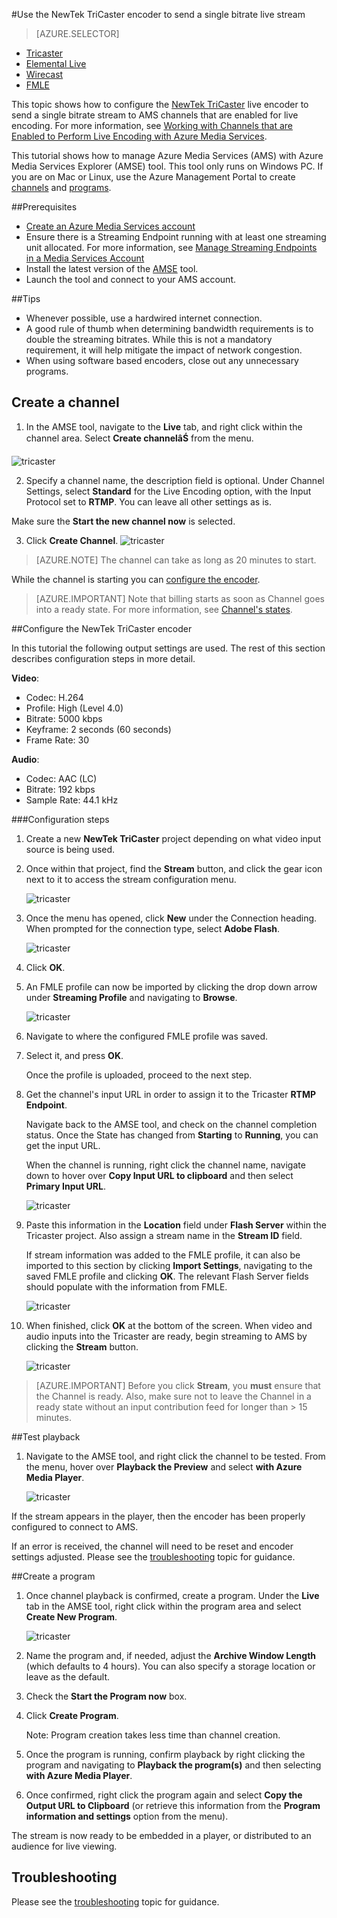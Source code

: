 <properties 
	pageTitle="Configure the NewTek TriCaster encoder to send a single bitrate live stream" 
	description="This topic shows how to configure the Tricaster live encoder to send a single bitrate stream to AMS channels that are enabled for live encoding." 
	services="media-services" 
	documentationCenter="" 
	authors="Juliako,cenkdin,anilmur" 
	manager="dwrede" 
	editor=""/>

<tags
	ms.service="media-services"
	ms.date="10/15/2015"
	wacn.date=""/>

#Use the NewTek TriCaster encoder to send a single bitrate live stream

> [AZURE.SELECTOR]
- [Tricaster](/documentation/articles/media-services-configure-tricaster-live-encoder)
- [Elemental Live](/documentation/articles/media-services-configure-elemental-live-encoder)
- [Wirecast](/documentation/articles/media-services-configure-wirecast-live-encoder)
- [FMLE](/documentation/articles/media-services-configure-fmle-live-encoder)

This topic shows how to configure the [NewTek TriCaster](http://newtek.com/products/tricaster-40.html) live encoder to send a single bitrate stream to AMS channels that are enabled for live encoding. For more information, see [Working with Channels that are Enabled to Perform Live Encoding with Azure Media Services](/documentation/articles/media-services-manage-live-encoder-enabled-channels).

This tutorial shows how to manage Azure Media Services (AMS) with Azure Media Services Explorer (AMSE) tool. This tool only runs on Windows PC. If you are on Mac or Linux, use the Azure Management Portal to create [channels](/documentation/articles/media-services-portal-creating-live-encoder-enabled-channel#create-a-channel) and [programs](/documentation/articles/media-services-portal-creating-live-encoder-enabled-channel#create-and-manage-a-program).

##Prerequisites

- [Create an Azure Media Services account](/documentation/articles/media-services-create-account)
- Ensure there is a Streaming Endpoint running with at least one streaming unit allocated. For more information, see [Manage Streaming Endpoints in a Media Services Account](/documentation/articles/media-services-manage-origins)
- Install the latest version of the [AMSE](https://github.com/Azure/Azure-Media-Services-Explorer) tool.
- Launch the tool and connect to your AMS account.

##Tips

- Whenever possible, use a hardwired internet connection.
- A good rule of thumb when determining bandwidth requirements is to double the streaming bitrates. While this is not a mandatory requirement, it will help mitigate the impact of network congestion.
- When using software based encoders, close out any unnecessary programs.

## Create a channel

1.  In the AMSE tool, navigate to the **Live** tab, and right click within the channel area. Select **Create channelâŚ** from the menu.  

![tricaster](./media/media-services-tricaster-live-encoder/media-services-tricaster1.png)

2. Specify a channel name, the description field is optional. Under Channel Settings, select **Standard** for the Live Encoding option, with the Input Protocol set to **RTMP**. You can leave all other settings as is.


Make sure the **Start the new channel now** is selected.

3. Click **Create Channel**.
![tricaster](./media/media-services-tricaster-live-encoder/media-services-tricaster2.png)

>[AZURE.NOTE] The channel can take as long as 20 minutes to start.


While the channel is starting you can [configure the encoder](/documentation/articles/media-services-configure-tricaster-live-encoder#configure_tricaster_rtmp).

>[AZURE.IMPORTANT] Note that billing starts as soon as Channel goes into a ready state. For more information, see [Channel's states](/documentation/articles/media-services-manage-live-encoder-enabled-channels#states).

##<a id=configure_tricaster_rtmp></a>Configure the NewTek TriCaster encoder

In this tutorial the following output settings are used. The rest of this section describes configuration steps in more detail. 

**Video**:
 
- Codec: H.264 
- Profile: High (Level 4.0) 
- Bitrate: 5000 kbps 
- Keyframe: 2 seconds (60 seconds) 
- Frame Rate: 30
 
**Audio**:

- Codec: AAC (LC) 
- Bitrate: 192 kbps 
- Sample Rate: 44.1 kHz


###Configuration steps

1. Create a new **NewTek TriCaster** project depending on what video input source is being used. 
2. Once within that project, find the **Stream** button, and click the gear icon next to it to access the stream configuration menu.

	![tricaster](./media/media-services-tricaster-live-encoder/media-services-tricaster3.png)
3. Once the menu has opened, click **New** under the Connection heading. When prompted for the connection type, select **Adobe Flash**.

	![tricaster](./media/media-services-tricaster-live-encoder/media-services-tricaster4.png)

4. Click **OK**.

5. An FMLE profile can now be imported by clicking the drop down arrow under **Streaming Profile** and navigating to **Browse**.

	![tricaster](./media/media-services-tricaster-live-encoder/media-services-tricaster5.png)

6. Navigate to where the configured FMLE profile was saved.
7. Select it, and press **OK**.

	Once the profile is uploaded, proceed to the next step.

6. Get the channel's input URL in order to assign it to the Tricaster **RTMP Endpoint**.
	
	Navigate back to the AMSE tool, and check on the channel completion status. Once the State has changed from **Starting** to **Running**, you can get the input URL.
	  
	When the channel is running, right click the channel name, navigate down to hover over **Copy Input URL to clipboard** and then select **Primary Input 
	URL**.  
	
	![tricaster](./media/media-services-tricaster-live-encoder/media-services-tricaster6.png)

7. Paste this information in the **Location** field under **Flash Server** within the Tricaster project. Also assign a stream name in the **Stream ID** field. 

	If stream information was added to the FMLE profile, it can also be imported to this section by clicking **Import Settings**, navigating to the saved FMLE profile and clicking **OK**. The relevant Flash Server fields should populate with the information from FMLE.

	![tricaster](./media/media-services-tricaster-live-encoder/media-services-tricaster7.png)

9. When finished, click **OK** at the bottom of the screen. When video and audio inputs into the Tricaster are ready, begin streaming to AMS by clicking the **Stream** button.

	![tricaster](./media/media-services-tricaster-live-encoder/media-services-tricaster11.png)

>[AZURE.IMPORTANT] Before you click **Stream**, you **must** ensure that the Channel is ready. 
>Also, make sure not to leave the Channel in a ready state without an input contribution feed for longer than > 15 minutes. 

##Test playback
  
1. Navigate to the AMSE tool, and right click the channel to be tested. From the menu, hover over **Playback the Preview** and select **with Azure Media Player**.  

	![tricaster](./media/media-services-tricaster-live-encoder/media-services-tricaster8.png)

If the stream appears in the player, then the encoder has been properly configured to connect to AMS. 

If an error is received, the channel will need to be reset and encoder settings adjusted. Please see the [troubleshooting](/documentation/articles/media-services-troubleshooting-live-streaming) topic for guidance.  

##Create a program

1. Once channel playback is confirmed, create a program. Under the **Live** tab in the AMSE tool, right click within the program area and select **Create New Program**.  

	![tricaster](./media/media-services-tricaster-live-encoder/media-services-tricaster9.png)

2. Name the program and, if needed, adjust the **Archive Window Length** (which defaults to 4 hours). You can also specify a storage location or leave as the default.  
3. Check the **Start the Program now** box.
4. Click **Create Program**.  
  
	Note: Program creation takes less time than channel creation.    
 
5. Once the program is running, confirm playback by right clicking the program and navigating to **Playback the program(s)** and then selecting **with Azure Media Player**.  
6. Once confirmed, right click the program again and select **Copy the Output URL to Clipboard** (or retrieve this information from the **Program information and settings** option from the menu). 

The stream is now ready to be embedded in a player, or distributed to an audience for live viewing.  


## Troubleshooting

Please see the [troubleshooting](/documentation/articles/media-services-troubleshooting-live-streaming) topic for guidance. 

